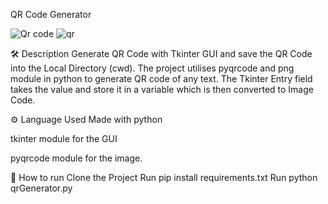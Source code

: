QR Code Generator


![Qr code](https://github.com/user-attachments/assets/0480c819-4138-41ca-a51a-8a7ecfa1103e)
![qr](https://github.com/user-attachments/assets/070772e9-0d9d-4a04-94ee-0ff94a322abc)





🛠️ Description
Generate QR Code with Tkinter GUI and save the QR Code into the Local Directory (cwd). The project utilises pyqrcode and png module in python to generate QR code of any text. The Tkinter Entry field takes the value and store it in a variable which is then converted to Image Code.

⚙️ Language Used
Made with python

tkinter module for the GUI

pyqrcode module for the image.

🌟 How to run
Clone the Project
Run pip install requirements.txt
Run python qrGenerator.py
